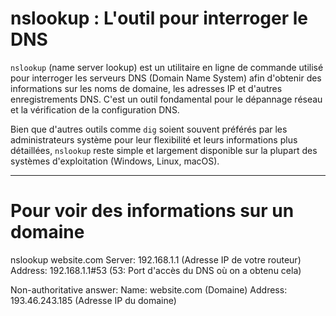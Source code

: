 # nslookup : L'outil pour interroger le DNS

`nslookup` (name server lookup) est un utilitaire en ligne de commande utilisé pour interroger les serveurs DNS (Domain Name System) afin d'obtenir des informations sur les noms de domaine, les adresses IP et d'autres enregistrements DNS. C'est un outil fondamental pour le dépannage réseau et la vérification de la configuration DNS.

Bien que d'autres outils comme `dig` soient souvent préférés par les administrateurs système pour leur flexibilité et leurs informations plus détaillées, `nslookup` reste simple et largement disponible sur la plupart des systèmes d'exploitation (Windows, Linux, macOS).

---

# Pour voir des informations sur un domaine

nslookup website.com
Server:		192.168.1.1 (Adresse IP de votre routeur)
Address:	192.168.1.1#53 (53: Port d'accès du DNS où on a obtenu cela)

Non-authoritative answer:
Name:	website.com (Domaine)
Address: 193.46.243.185 (Adresse IP du domaine)

